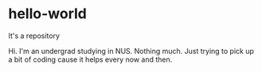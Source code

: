 # hello-world
It's a repository

Hi. I'm an undergrad studying in NUS. Nothing much. Just trying to pick up a bit of coding cause it helps every now and then.
